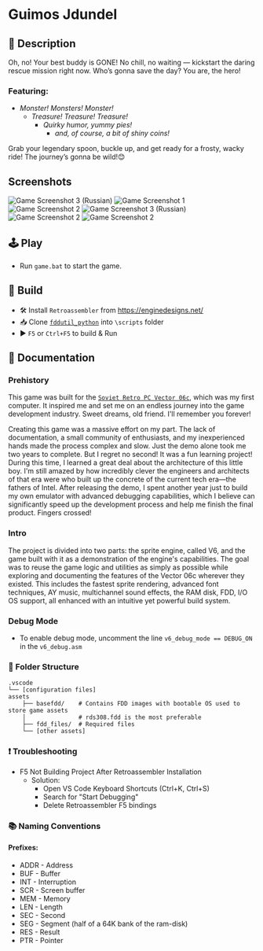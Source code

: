 # Guimos Jdundel

## 📝 Description

Oh, no! Your best buddy is GONE! No chill, no waiting — kickstart the daring 
rescue mission right now. Who’s gonna save the day? You are, the hero!

### Featuring:
* *Monster! Monsters! Monster!*  
   * *Treasure! Treasure! Treasure!*
      * *Quirky humor, yummy pies!*
         * *and, of course, a bit of shiny coins!*


Grab your legendary spoon, buckle up, and get ready for a frosty, wacky ride!
The journey’s gonna be wild!😊

## Screenshots
![Game Screenshot 3 (Russian)](docs/images/main_menu_eng.png "English Version")
![Game Screenshot 1](docs/images/game01_eng.png "Gameplay Example")
![Game Screenshot 2](docs/images/game02_eng.png "Gameplay Example")
![Game Screenshot 3 (Russian)](docs/images/main_menu_rus.png "Русская Версия")
![Game Screenshot 2](docs/images/game03_rus.png "Пример Игры")
![Game Screenshot 2](docs/images/game04_rus.png "Пример Игры")

## 🕹️ Play
* Run `game.bat` to start the game.

## 🔨 Build
* 🛠️ Install `Retroassembler` from https://enginedesigns.net/
* 📥 Clone [`fddutil_python`](https://github.com/parallelno/fddutil_python.git) into `\scripts` folder
* ▶️ `F5` or `Ctrl+F5` to build & Run

## 📄 Documentation

### Prehistory
This game was built for the [`Soviet Retro PC Vector 06c`](https://en.wikipedia.org/wiki/Vector-06C), which was my first computer. It inspired me and set me on an endless journey into the game development industry. Sweet dreams, old friend. I'll remember you forever!

Creating this game was a massive effort on my part. The lack of documentation, a small community of enthusiasts, and my inexperienced hands made the process complex and slow. Just the demo alone took me two years to complete. But I regret no second! It was a fun learning project! During this time, I learned a great deal about the architecture of this little boy. I'm still amazed by how incredibly clever the engineers and architects of that era were who built up the concrete of the current tech era—the fathers of Intel. 
After releasing the demo, I spent another year just to build my own emulator with advanced debugging capabilities, which I believe can significantly speed up the development process and help me finish the final product. Fingers crossed!

### Intro
The project is divided into two parts: the sprite engine, called V6, and the game built with it as a demonstration of the engine's capabilities. The goal was to reuse the game logic and utilities as simply as possible while exploring and documenting the features of the Vector 06c wherever they existed. This includes the fastest sprite rendering, advanced font techniques, AY music, multichannel sound effects, the RAM disk, FDD, I/O OS support, all enhanced with an intuitive yet powerful build system.

### Debug Mode
* To enable debug mode, uncomment the line `v6_debug_mode == DEBUG_ON` in the `v6_debug.asm`

### 📁 Folder Structure
```plaintext
.vscode
└── [configuration files]
assets
    ├── basefdd/    # Contains FDD images with bootable OS used to store game assets
    │               # rds308.fdd is the most preferable
    ├── fdd_files/  # Required files
    └── [other assets]
```
### ❗ Troubleshooting
* F5 Not Building Project After Retroassembler Installation
   * Solution:
      * Open VS Code Keyboard Shortcuts (Ctrl+K, Ctrl+S)
      * Search for "Start Debugging"
      * Delete Retroassembler F5 bindings

### 📚 Naming Conventions
#### Prefixes:

* ADDR - Address
* BUF - Buffer
* INT - Interruption
* SCR - Screen buffer
* MEM - Memory
* LEN - Length
* SEC - Second
* SEG - Segment (half of a 64K bank of the ram-disk)
* RES - Result
* PTR - Pointer

